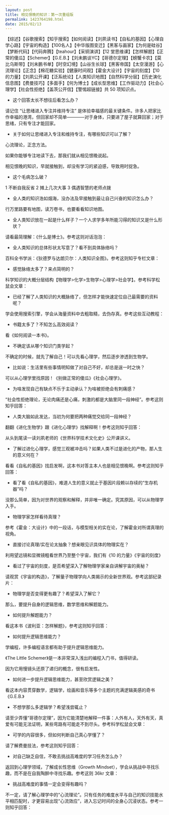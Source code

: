 ```yaml
---
layout: post
title: 相见恨晚的知识：第一次重组版
permalink: 1423764198.html
date: 2015/02/13
---
```


【综述】【谷歌搜索】【知乎搜索】【如何阅读】【刘夙读书】【自私的基因】【心理自学心路】【宇宙的构造】【100名人】【中华版图变迁】【黑客与画家】【为何是硅谷】【梦断代码】【代码奔腾】【teahour】【采铜演讲】【12 堂思维课】【怎样解题】【正常的傻瓜】【Schemer】【G.E.B.】【刘未鹏谈YC】【哥德尔定理】【螃蟹卡农】【莫比乌斯带】【刘未鹏书单】【时空幻境】【山谷生长球】【黑客帝国】【太空漫游】【心流理论】【正念】【棉花糖实验】【健康时间观】【霍金大设计】【宇宙的刻度】【10的力量】【刘夙公开课】【泛系统论】【人类知识地图】【自然科学分层】【历史演化信息图】【费曼技巧】【多面手】【何为博士】【成长型思维】【工作驱动力】【社会心理学】【社会性拒绝】【盖茨公开信】【警惕超链接】共 50 项知识点。

* 这个回答太长不想往后看怎么办？

请记住 “让思绪进入专注并维持专注” 是体验幸福感的最关键条件。许多人把家比作幸福的港湾，但回家却不简单————对于身体，只要进了屋子就算回家；对于思绪，只有专注才能回家。

* 关于如何让思绪进入专注和维持专注，有哪些知识可以了解？

心流理论，正念方法。

如果你能够专注地读下去，那我们就从相见恨晚说起。

  相见恨晚的知识，早就接触到，却没有学习的紧迫感，导致用时捉急。

* 这个毛病怎么破？

1 不断自我反省 2 摊上几次大事 3 偶遇智慧的老师点拨

* 全人类的知识浩如烟海，没办法及早接触到最让自己兴奋的知识怎么办？

行万里路要有地图，读万卷书，也要看看知识地图。

* 全人类知识放在一起是什么样子？一个人求学多年所能习得的知识又是什么形状？

请看最简理解：《什么是博士》。参考这则对话泡泡：

* 全人类知识的总体形状太写意了？看不到具体脉络吗？

百科全书学派：《狄德罗与达朗贝尔：人类知识全图》。参考这则知乎专栏文章：

* 感觉脉络太多了？来点简明的？

科学知识的大概分层结构【物理学>化学>生物学>心理学>社会学】。参考科学松鼠会文章：

* 已经了解了人类知识的大概脉络了，但怎样才能快速定位自己最需要的资料呢？

学会使用搜索引擎，学会从海量资料中去粗取精，去伪存真。参考这些互动教程：

* 书籍太多了？不知怎么高效阅读？

看《如何阅读一本书》。

* 不确定该从哪个知识门类学起？

不确定的时候，就先了解自己！可以先看心理学，然后逐步渗透到生物学。

* 比如说：生活里有些事情明知做了对自己不好，却总是逞一时之快？

可以从心理学里找原因！《别做正常的傻瓜》《社会心理学》。

* 为啥发现自己有缺点不乐于主动承认？为啥被拒绝会有刺痛感？

“社会性拒绝理论，无论肉痛还是心痛，刺激的都是大脑里同一段神经”。参考这则知乎回答：

* 人类大脑如此发达，当初为何要把两种痛觉交给同一段神经？

翻翻《进化生物学》跟《进化心理学》找解释啊！参考这则知乎回答：

从头到尾读一读刘夙老师的《世界科学技术文化史》公开课讲义。

* 了解过进化心理学，感觉三观被冲击吗？如果人类不过是进化的产物，那人生的意义何在？

看看《自私的基因》找启发啊，这本书对答主本人也是相见恨晚啊。参考这则知乎回答：

* 看了看《自私的基因》，难道人生的意义就止于基因片段赖以存续的“生存机器”吗？

没那么简单，因为对世界的观察和解释，并非唯一确定。究其原因，可以从物理学入手。

* 物理学家怎样看待真理？

参考《霍金：大设计》中的一段话，与模型相关的实在论，了解霍金对所谓真理的视角。

* 直接讨论真理/实在论太抽象？想亲眼见识具体的物理实在？

利用望远镜和显微镜粗看世界乃至整个宇宙，我们有《10 的力量》《宇宙的刻度》

* 看过了宇宙的刻度，是否希望深入了解物理学家亲自讲解宇宙的奥秘？

请观赏《宇宙的构造》，了解量子物理学向人类揭示的全新世界观。参考这部纪录片：

* 物理学是否变得更有趣了？希望深入了解它？

那么，要提升自身的逻辑思维，数学思维和解题能力。

* 如何提升解题能力？

看这本书《波利亚：怎样解题》，参考这则知乎回答：

* 如何提升逻辑思维能力？

学编程，许多编程语言都有助于提升逻辑思维能力。

《The Little Schemer》是一本非常深入浅出的编程入门书，值得研读。

因为它用慢镜头还原了递归的概念，很有启发性。

* 如何进一步提升逻辑思维能力，甚至欣赏逻辑之美？

看这本内容贯穿数学，逻辑学，绘画和音乐等多个主题的充满逻辑美感的奇书《G.E.B.》

* 不想学那么多逻辑学？希望浅尝辄止？

请至少弄懂“哥德尔定理”，因为它能清楚地解释一件事：人外有人，天外有天，真爱有可能无法证明，某些弯路有可能走不到尽头。参考科学松鼠会文章：

* 可学的内容很多，但如何判断自己真心学懂了？

请了解费曼技法，参考这则知乎回答：

* 对自己缺乏自信，不敢去挑战高难度的学习任务怎么办？

返回到心理学领域，了解成长性思维（Growth Mindset），学会从挑战中寻找乐趣，而不是在自我陶醉中寻找乐趣。参考这则 36kr 文章：

* 挑战高难度的事情一定会变得有趣吗？

不一定，请了解心理学中的“心流理论”。只有任务的难度水平与自己的知识技能水平相匹配时，才更容易出现“心流效应”，进入忘记时间的全身心沉浸状态。参考一则知乎回答：